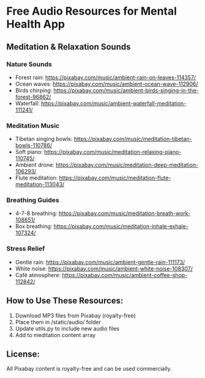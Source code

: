 # Free Audio Resources for Mental Health App

## Meditation & Relaxation Sounds

### Nature Sounds
- Forest rain: https://pixabay.com/music/ambient-rain-on-leaves-114357/
- Ocean waves: https://pixabay.com/music/ambient-ocean-wave-112906/
- Birds chirping: https://pixabay.com/music/ambient-birds-singing-in-the-forest-96862/
- Waterfall: https://pixabay.com/music/ambient-waterfall-meditation-111241/

### Meditation Music
- Tibetan singing bowls: https://pixabay.com/music/meditation-tibetan-bowls-110786/
- Soft piano: https://pixabay.com/music/meditation-relaxing-piano-110745/
- Ambient drone: https://pixabay.com/music/meditation-deep-meditation-106293/
- Flute meditation: https://pixabay.com/music/meditation-flute-meditation-113043/

### Breathing Guides
- 4-7-8 breathing: https://pixabay.com/music/meditation-breath-work-108651/
- Box breathing: https://pixabay.com/music/meditation-inhale-exhale-107324/

### Stress Relief
- Gentle rain: https://pixabay.com/music/ambient-gentle-rain-111173/
- White noise: https://pixabay.com/music/ambient-white-noise-108307/
- Café atmosphere: https://pixabay.com/music/ambient-coffee-shop-112842/

## How to Use These Resources:

1. Download MP3 files from Pixabay (royalty-free)
2. Place them in /static/audio/ folder
3. Update utils.py to include new audio files
4. Add to meditation content array

## License:
All Pixabay content is royalty-free and can be used commercially.